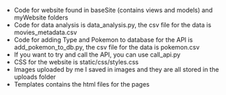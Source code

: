 * Code for website found in baseSite (contains views and models) and myWebsite folders
* Code for data analysis is data_analysis.py, the csv file for the data is movies_metadata.csv
* Code for adding Type and Pokemon to database for the API is add_pokemon_to_db.py, the csv file for the data is pokemon.csv
* If you want to try and call the API, you can use call_api.py
* CSS for the website is static/css/styles.css
* Images uploaded by me I saved in images and they are all stored in the uploads folder
* Templates contains the html files for the pages